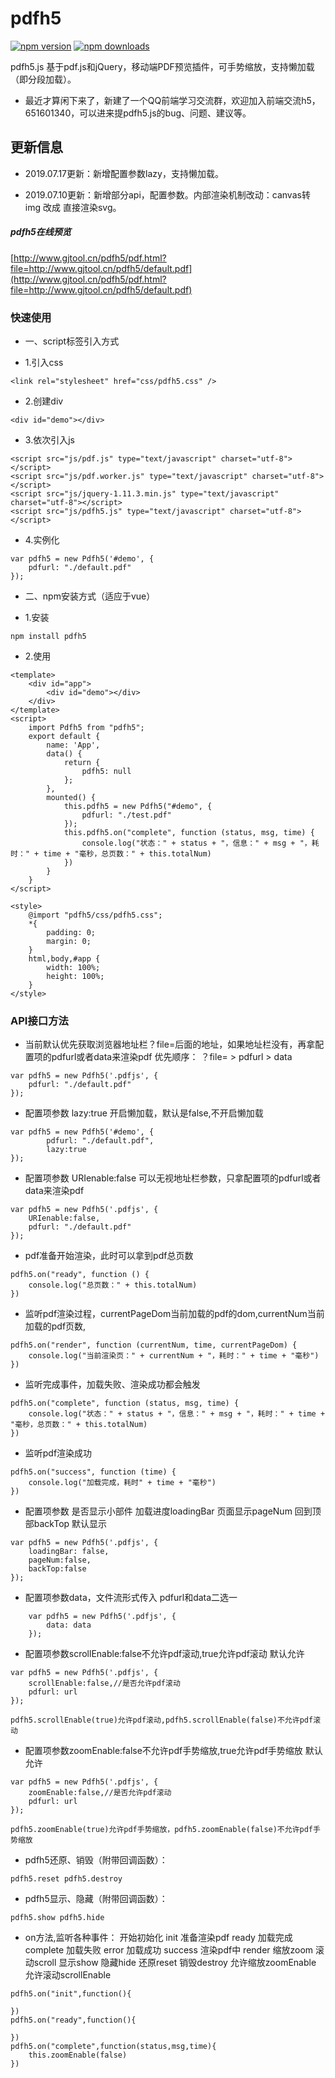 # pdfh5

[![npm version](https://img.shields.io/npm/v/pdfh5.svg)](https://www.npmjs.com/package/pdfh5)
[![npm downloads](https://img.shields.io/npm/dt/pdfh5.svg)](https://www.npmjs.com/package/pdfh5)

pdfh5.js 基于pdf.js和jQuery，移动端PDF预览插件，可手势缩放，支持懒加载（即分段加载）。
- 最近才算闲下来了，新建了一个QQ前端学习交流群，欢迎加入前端交流h5，651601340，可以进来提pdfh5.js的bug、问题、建议等。

## 更新信息

- 2019.07.17更新：新增配置参数lazy，支持懒加载。

- 2019.07.10更新：新增部分api，配置参数。内部渲染机制改动：canvas转img 改成 直接渲染svg。

##### pdfh5在线预览 
[http://www.gjtool.cn/pdfh5/pdf.html?file=http://www.gjtool.cn/pdfh5/default.pdf](http://www.gjtool.cn/pdfh5/pdf.html?file=http://www.gjtool.cn/pdfh5/default.pdf)  

### 快速使用

- 一、script标签引入方式

- 	1.引入css   

```
<link rel="stylesheet" href="css/pdfh5.css" />
```

- 	2.创建div  

```
<div id="demo"></div>
```

- 	3.依次引入js   

```
<script src="js/pdf.js" type="text/javascript" charset="utf-8"></script>
<script src="js/pdf.worker.js" type="text/javascript" charset="utf-8"></script>
<script src="js/jquery-1.11.3.min.js" type="text/javascript" charset="utf-8"></script>
<script src="js/pdfh5.js" type="text/javascript" charset="utf-8"></script>
```

- 	4.实例化

```
var pdfh5 = new Pdfh5('#demo', {
    pdfurl: "./default.pdf"
});
```

- 二、npm安装方式（适应于vue）

- 	1.安装

```
npm install pdfh5
```
- 	2.使用

```
<template>
	<div id="app">
		<div id="demo"></div>
	</div>
</template>
<script>
	import Pdfh5 from "pdfh5";
	export default {
		name: 'App',
		data() {
			return {
				pdfh5: null
			};
		},
		mounted() {
			this.pdfh5 = new Pdfh5("#demo", {
				pdfurl: "./test.pdf" 
			});
			this.pdfh5.on("complete", function (status, msg, time) {
				console.log("状态：" + status + "，信息：" + msg + "，耗时：" + time + "毫秒，总页数：" + this.totalNum)
			})
		}
	}
</script>

<style>
	@import "pdfh5/css/pdfh5.css";
	*{
		padding: 0;
		margin: 0;
	}
	html,body,#app {
		width: 100%;
		height: 100%;
	}
</style>
```

### API接口方法

- 	当前默认优先获取浏览器地址栏？file=后面的地址，如果地址栏没有，再拿配置项的pdfurl或者data来渲染pdf
	优先顺序：  ？file= > pdfurl > data

```
var pdfh5 = new Pdfh5('.pdfjs', {
	pdfurl: "./default.pdf"
});
```

- 	配置项参数 lazy:true 开启懒加载，默认是false,不开启懒加载

```
var pdfh5 = new Pdfh5('#demo', {
		pdfurl: "./default.pdf",
		lazy:true 
});
```

- 	配置项参数 URIenable:false 可以无视地址栏参数，只拿配置项的pdfurl或者data来渲染pdf

```
var pdfh5 = new Pdfh5('.pdfjs', {
	URIenable:false,
	pdfurl: "./default.pdf"
});
```

- 	pdf准备开始渲染，此时可以拿到pdf总页数

```
pdfh5.on("ready", function () {
	console.log("总页数：" + this.totalNum)
})
```

- 	监听pdf渲染过程，currentPageDom当前加载的pdf的dom,currentNum当前加载的pdf页数,

```
pdfh5.on("render", function (currentNum, time, currentPageDom) {
	console.log("当前渲染页：" + currentNum + "，耗时：" + time + "毫秒")
})
```

- 	监听完成事件，加载失败、渲染成功都会触发

```
pdfh5.on("complete", function (status, msg, time) {
	console.log("状态：" + status + "，信息：" + msg + "，耗时：" + time + "毫秒，总页数：" + this.totalNum)
})
```

- 	监听pdf渲染成功

```
pdfh5.on("success", function (time) {
	console.log("加载完成，耗时" + time + "毫秒")
})
```

- 	配置项参数 是否显示小部件 加载进度loadingBar 页面显示pageNum 回到顶部backTop  默认显示

```
var pdfh5 = new Pdfh5('.pdfjs', {
	loadingBar: false,
	pageNum:false,
	backTop:false
});
```

- 	配置项参数data，文件流形式传入  pdfurl和data二选一

```
	var pdfh5 = new Pdfh5('.pdfjs', {
		data: data
	});
```

- 	配置项参数scrollEnable:false不允许pdf滚动,true允许pdf滚动  默认允许

```
var pdfh5 = new Pdfh5('.pdfjs', {
	scrollEnable:false,//是否允许pdf滚动
	pdfurl: url
});
```

```
pdfh5.scrollEnable(true)允许pdf滚动,pdfh5.scrollEnable(false)不允许pdf滚动
```

- 	配置项参数zoomEnable:false不允许pdf手势缩放,true允许pdf手势缩放  默认允许

```
var pdfh5 = new Pdfh5('.pdfjs', {
	zoomEnable:false,//是否允许pdf滚动
	pdfurl: url
});
```
```
pdfh5.zoomEnable(true)允许pdf手势缩放，pdfh5.zoomEnable(false)不允许pdf手势缩放
```
- 	pdfh5还原、销毁（附带回调函数）：   

```
pdfh5.reset pdfh5.destroy 
```

- 	pdfh5显示、隐藏（附带回调函数）：  

``` 
pdfh5.show pdfh5.hide 
```

- 	on方法,监听各种事件： 开始初始化 init 准备渲染pdf ready 加载完成 complete 加载失败 error 加载成功 success 渲染pdf中 render
	缩放zoom   滚动scroll 显示show  隐藏hide 还原reset 销毁destroy  允许缩放zoomEnable 允许滚动scrollEnable

```	
pdfh5.on("init",function(){
		
})
pdfh5.on("ready",function(){
	
})
pdfh5.on("complete",function(status,msg,time){
	this.zoomEnable(false)
})
```

	
